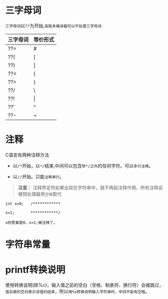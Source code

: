 # 三字母词

`三字母词`以`??`为开始,`高版本编译器可以不处理三字母词`

|三字母词|等价形式|
|----|----|
| ??= |  # |
| ??( |  [ |
| ??) |  ] |
| ??< |  { |
| ??> |  } |
| ??/ | \\ |
| ??! | \| |
| ??' |  ^ |
| ??- |  ~ |

# 注释

C语言有两种注释方法

  * 以`/*`开始，以`*/`结束,中间可以包含`除*/之外`的任何字符。可以`多行注释`。

  * 以`//`开始。只能`注释单行`。

>**注意：**  注释界定符如果出现在字符串中，就不再起注释作用。所有注释会被预处理器用`空格`取代


```
int x=0;   /************

x=1;       ************/

x的答案是0，x=1;被注释了。
```

# 字符串常量



# printf转换说明

使用转换说明(除%c)，输入值之前的空白（空格、制表符、换行符）会被跳过，`值后面的空白表示该值的结束`，所以`用%s转换说明输入字符串时，中间不能有空格`。





















